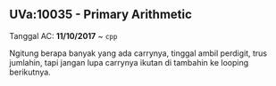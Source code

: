 ## UVa:10035 - Primary Arithmetic
Tanggal AC: **11/10/2017** ~ `cpp`

Ngitung berapa banyak yang ada carrynya, tinggal ambil perdigit, trus jumlahin, tapi jangan lupa carrynya ikutan di tambahin ke looping berikutnya.
